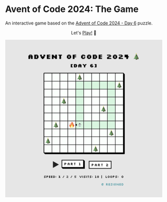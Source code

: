 # Avent of Code 2024: The Game

An interactive game based on the [Advent of Code 2024 - Day 6](https://adventofcode.com/2024/day/6) puzzle.

<p align="center">Let's <a href="https://rezigned.com/aoc-2024/">Play!</a> 🚀</p>

![Day 6](./public/preview.png)
